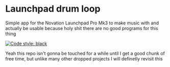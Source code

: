 # Launchpad drum loop

 Simple app for the Novation Launchpad Pro Mk3 to make music with and actually be usable because holy shit there are no good programs for this thing

[![Code style: black](https://img.shields.io/badge/code%20style-black-000000.svg)](https://github.com/psf/black) 


Yeah this repo isn't gonna be touched for a while until I get a good chunk of free time, but unlike many other dropped projects I will definetly revisit this
